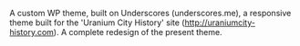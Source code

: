 A custom WP theme, built on Underscores (underscores.me), a responsive theme built for the 'Uranium City History' site (http://uraniumcity-history.com). A complete redesign of the present theme. 